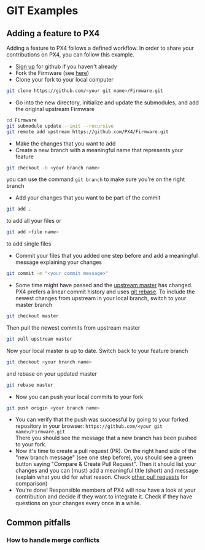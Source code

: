 # GIT Examples
## Adding a feature to PX4

Adding a feature to PX4 follows a defined workflow. In order to share your contributions on PX4, you can follow this example.

* [Sign up](https://github.com/join) for github if you haven't already
* Fork the Firmware (see [here](https://help.github.com/articles/fork-a-repo/#fork-an-example-repository))
* Clone your fork to your local computer<br>
```sh
git clone https://github.com/<your git name>/Firmware.git
```
* Go into the new directory, initialize and update the submodules, and add the original upstream Firmware<br>
```sh
cd Firmware
git submodule update --init --recursive
git remote add upstream https://github.com/PX4/Firmware.git
```
* Make the changes that you want to add
* Create a new branch with a meaningful name that represents your feature<br>
```sh
git checkout -b <your branch name>
```
you can use the command ```git branch``` to make sure you're on the right branch
* Add your changes that you want to be part of the commit<br>
```sh
git add .
```
to add all your files or<br>
```sh
git add <file name>
```
to add single files
* Commit your files that you added one step before and add a meaningful message explaining your changes<br>
```sh
git commit -m "<your commit message>"
```
* Some time might have passed and the [upstream master](https://github.com/PX4/Firmware.git) has changed. PX4 prefers a linear commit history and uses [git rebase](https://git-scm.com/book/de/v1/Git-Branching-Rebasing). To include the newest changes from upstream in your local branch, switch to your master branch<br>
```sh
git checkout master
```
Then pull the newest commits from upstream master<br>
```sh
git pull upstream master
```
Now your local master is up to date. Switch back to your feature branch<br>
```sh
git checkout <your branch name>
```
and rebase on your updated master<br>
```sh
git rebase master
```
* Now you can push your local commits to your fork<br>
```sh
git push origin <your branch name>
```
* You can verify that the push was successful by going to your forked repository in your browser: ```https://github.com/<your git name>/Firmware.git```<br>
There you should see the message that a new branch has been pushed to your fork.
* Now it's time to create a pull request (PR). On the right hand side of the "new branch message" (see one step before), you should see a green button saying "Compare & Create Pull Request". Then it should list your changes and you can (must) add a meaningful title (short) and message (explain what you did for what reason. Check [other pull requests](https://github.com/PX4/Firmware/pulls) for comparison)
* You're done! Responsible members of PX4 will now have a look at your contribution and decide if they want to integrate it. Check if they have questions on your changes every once in a while.

## Common pitfalls
### How to handle merge conflicts
